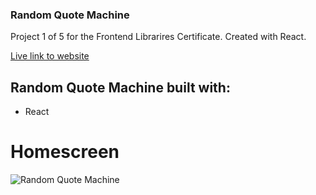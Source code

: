 ### Random Quote Machine
Project 1 of 5 for the Frontend Librarires Certificate.
Created with React.

[Live link to website](https://jhellberg.com/portfolio/random-quote-machine/dist/)

## Random Quote Machine built with:
- React

# Homescreen
![Random Quote Machine](https://jhellberg.com/images/random-quote-machine.jpg "Random Quote Machine")

